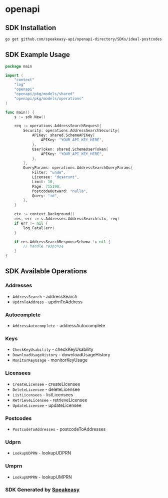 # openapi

<!-- Start SDK Installation -->
## SDK Installation

```bash
go get github.com/speakeasy-api/openapi-directory/SDKs/ideal-postcodes.co.uk/0.0.1/go
```
<!-- End SDK Installation -->

## SDK Example Usage
<!-- Start SDK Example Usage -->
```go
package main

import (
    "context"
    "log"
    "openapi"
    "openapi/pkg/models/shared"
    "openapi/pkg/models/operations"
)

func main() {
    s := sdk.New()

    req := operations.AddressSearchRequest{
        Security: operations.AddressSearchSecurity{
            APIKey: shared.SchemeAPIKey{
                APIKey: "YOUR_API_KEY_HERE",
            },
            UserToken: shared.SchemeUserToken{
                APIKey: "YOUR_API_KEY_HERE",
            },
        },
        QueryParams: operations.AddressSearchQueryParams{
            Filter: "unde",
            Licensee: "deserunt",
            Limit: 10,
            Page: 715190,
            PostcodeOutward: "nulla",
            Query: "id",
        },
    }

    ctx := context.Background()
    res, err := s.Addresses.AddressSearch(ctx, req)
    if err != nil {
        log.Fatal(err)
    }

    if res.AddressSearchResponseSchema != nil {
        // handle response
    }
}
```
<!-- End SDK Example Usage -->

<!-- Start SDK Available Operations -->
## SDK Available Operations


### Addresses

* `AddressSearch` - addressSearch
* `UpdrnToAddress` - updrnToAddress

### Autocomplete

* `AddressAutocomplete` - addressAutocomplete

### Keys

* `CheckKeyUsability` - checkKeyUsability
* `DownloadUsageHistory` - downloadUsageHistory
* `MonitorKeyUsage` - monitorKeyUsage

### Licensees

* `CreateLicensee` - createLicensee
* `DeleteLicensee` - deleteLicensee
* `ListLicensees` - listLicensees
* `RetrieveLicensee` - retrieveLicensee
* `UpdateLicensee` - updateLicensee

### Postcodes

* `PostcodeToAddresses` - postcodeToAddresses

### Udprn

* `LookupUDPRN` - lookupUDPRN

### Umprn

* `LookupUMPRN` - lookupUMPRN
<!-- End SDK Available Operations -->

### SDK Generated by [Speakeasy](https://docs.speakeasyapi.dev/docs/using-speakeasy/client-sdks)
